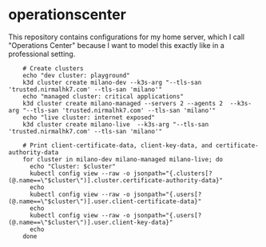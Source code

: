 # operationscenter

This repository contains configurations for my home server, which I call "Operations Center" because I want to model this exactly like in a professional setting.


        # Create clusters
        echo "dev cluster: playground"
        k3d cluster create milano-dev --k3s-arg "--tls-san 'trusted.nirmalhk7.com' --tls-san 'milano'"
        echo "managed cluster: critical applications"
        k3d cluster create milano-managed --servers 2 --agents 2  --k3s-arg "--tls-san 'trusted.nirmalhk7.com' --tls-san 'milano'"
        echo "live cluster: internet exposed"
        k3d cluster create milano-live  --k3s-arg "--tls-san 'trusted.nirmalhk7.com' --tls-san 'milano'"

        # Print client-certificate-data, client-key-data, and certificate-authority-data
        for cluster in milano-dev milano-managed milano-live; do
          echo "Cluster: $cluster"
          kubectl config view --raw -o jsonpath="{.clusters[?(@.name==\"$cluster\")].cluster.certificate-authority-data}"
          echo
          kubectl config view --raw -o jsonpath="{.users[?(@.name==\"$cluster\")].user.client-certificate-data}"
          echo
          kubectl config view --raw -o jsonpath="{.users[?(@.name==\"$cluster\")].user.client-key-data}"
          echo
        done